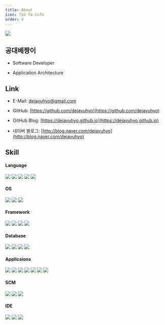 ```yaml
---
title: About
icon: fas fa-info
order: 4
---
```


<img src="https://dejavuhyo.github.io/assets/img/favicons/android-chrome-192x192.png"/>

## 공대베짱이

* Software Developer

* Application Architecture

## Link

* E-Mail: [dejavuhyo@gmail.com](mailto:dejavuhyo@gmail.com)

* GitHub: [https://github.com/dejavuhyo](https://github.com/dejavuhyo)

* GitHub Blog: [https://dejavuhyo.github.io](https://dejavuhyo.github.io)

* 네이버 블로그: [http://blog.naver.com/dejavuhyo](http://blog.naver.com/dejavuhyo)

## Skill

#### Language

<div align="left">
    <img src="https://img.shields.io/badge/Java-ED8B00?style=for-the-badge&logo=java&logoColor=white"/>
    <img src="https://img.shields.io/badge/JavaScript-F7DF1E?style=for-the-badge&logo=javascript&logoColor=black"/>
    <img src="https://img.shields.io/badge/jQuery-0769AD?style=for-the-badge&logo=jquery&logoColor=white"/>
    <img src="https://img.shields.io/badge/GraphQL-E434AA?style=for-the-badge&logo=graphql&logoColor=white"/>
    <img src="https://img.shields.io/badge/AutoHotkey-334455?style=for-the-badge&logo=autohotkey&logoColor=white"/>
</div>

#### OS

<div align="left">
    <img src="https://img.shields.io/badge/Linux-FCC624?style=for-the-badge&logo=linux&logoColor=white"/>
    <img src="https://img.shields.io/badge/CentOS-262577?style=for-the-badge&logo=centos&logoColor=white"/>
    <img src="https://img.shields.io/badge/Ubuntu-E95420?style=for-the-badge&logo=ubuntu&logoColor=white"/>
</div>

#### Framework

<div align="left">
    <img src="https://img.shields.io/badge/Spring-6DB33F?style=for-the-badge&logo=spring&logoColor=white"/>
    <img src="https://img.shields.io/badge/Spring%20Boot-6DB33F?style=for-the-badge&logo=springboot&logoColor=white"/>
    <img src="https://img.shields.io/badge/Apache%20Maven-C71A36?style=for-the-badge&logo=apachemaven&logoColor=white"/>
    <img src="https://img.shields.io/badge/Gradle-02303A?style=for-the-badge&logo=gradle&logoColor=white"/>
</div>

#### Database

<div align="left">
    <img src="https://img.shields.io/badge/PostgreSQL-316192?style=for-the-badge&logo=postgresql&logoColor=white"/>
    <img src="https://img.shields.io/badge/MySQL-00000F?style=for-the-badge&logo=mariadb&logoColor=white"/>
    <img src="https://img.shields.io/badge/MariaDB-003545?style=for-the-badge&logo=mariadb&logoColor=white"/>
    <img src="https://img.shields.io/badge/KnowledgeBase-3E8DCC?style=for-the-badge&logo=knowledgebase&logoColor=white"/>
</div>

#### Applicaions

<div align="left">
    <img src="https://img.shields.io/badge/Docker-2496ED?style=for-the-badge&logo=docker&logoColor=white"/>
    <img src="https://img.shields.io/badge/Jenkins-D24939?style=for-the-badge&logo=jenkins&logoColor=white"/>
    <img src="https://img.shields.io/badge/Jira-0052CC?style=for-the-badge&logo=jira&logoColor=white"/>
    <img src="https://img.shields.io/badge/Eclipse%20Mosquitto-3C5280?style=for-the-badge&logo=eclipsemosquitto&logoColor=white"/>
    <img src="https://img.shields.io/badge/Semantic%20Web-005A9C?style=for-the-badge&logo=semanticweb&logoColor=white"/>
    <img src="https://img.shields.io/badge/PowerShell-5391FE?style=for-the-badge&logo=powershell&logoColor=white"/>
    <img src="https://img.shields.io/badge/Apache%20Tomcat-F8DC75?style=for-the-badge&logo=apachetomcat&logoColor=white"/>
</div>

#### SCM

<div align="left">
    <img src="https://img.shields.io/badge/GitHub-181717?style=for-the-badge&logo=github&logoColor=white"/>
    <img src="https://img.shields.io/badge/GitLab-FCA121?style=for-the-badge&logo=gitlab&logoColor=white"/>
    <img src="https://img.shields.io/badge/Subversion-809CC9?style=for-the-badge&logo=subversion&logoColor=white"/>
</div>

#### IDE

<div align="left">
    <img src="https://img.shields.io/badge/IntelliJ%20IDEA-000000?style=for-the-badge&logo=intellijidea&logoColor=white"/>
    <img src="https://img.shields.io/badge/Eclipse%20IDE-2C2255?style=for-the-badge&logo=eclipseide&logoColor=white"/>
    <img src="https://img.shields.io/badge/Visual%20Studio%20Code-007ACC?style=for-the-badge&logo=visualstudiocode&logoColor=white"/>
</div>
